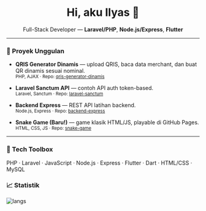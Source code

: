 <h1 align="center">Hi, aku Ilyas 👋</h1>

<p align="center">
  Full-Stack Developer — <b>Laravel/PHP</b>, <b>Node.js/Express</b>, <b>Flutter</b>
</p>

---

### 🚀 Proyek Unggulan
- **QRIS Generator Dinamis** — upload QRIS, baca data merchant, dan buat QR dinamis sesuai nominal.  
  <sub>PHP, AJAX · Repo: <a href="https://github.com/IlyasAlhafiz/qris-generator-dinamis">qris-generator-dinamis</a></sub>

- **Laravel Sanctum API** — contoh API auth token-based.  
  <sub>Laravel, Sanctum · Repo: <a href="https://github.com/IlyasAlhafiz/laravel-sanctum">laravel-sanctum</a></sub>

- **Backend Express** — REST API latihan backend.  
  <sub>Node.js, Express · Repo: <a href="https://github.com/IlyasAlhafiz/backend-express">backend-express</a></sub>

- **Snake Game (Baru!)** — game klasik HTML/JS, playable di GitHub Pages.  
  <sub>HTML, CSS, JS · Repo: <a href="https://github.com/IlyasAlhafiz/snake-game">snake-game</a></sub>

---

### 🧰 Tech Toolbox
PHP · Laravel · JavaScript · Node.js · Express · Flutter · Dart · HTML/CSS · MySQL

### 📈 Statistik
![langs](https://github-readme-stats.vercel.app/api/top-langs/?username=IlyasAlhafiz&layout=compact)